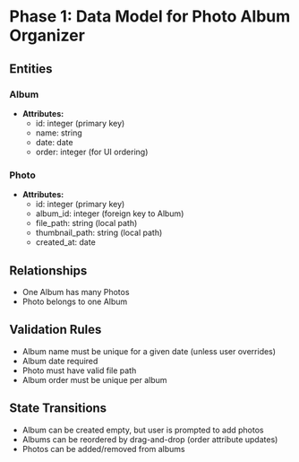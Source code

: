 # Phase 1: Data Model for Photo Album Organizer

## Entities

### Album
- **Attributes:**
  - id: integer (primary key)
  - name: string
  - date: date
  - order: integer (for UI ordering)

### Photo
- **Attributes:**
  - id: integer (primary key)
  - album_id: integer (foreign key to Album)
  - file_path: string (local path)
  - thumbnail_path: string (local path)
  - created_at: date

## Relationships
- One Album has many Photos
- Photo belongs to one Album

## Validation Rules
- Album name must be unique for a given date (unless user overrides)
- Album date required
- Photo must have valid file path
- Album order must be unique per album

## State Transitions
- Album can be created empty, but user is prompted to add photos
- Albums can be reordered by drag-and-drop (order attribute updates)
- Photos can be added/removed from albums
